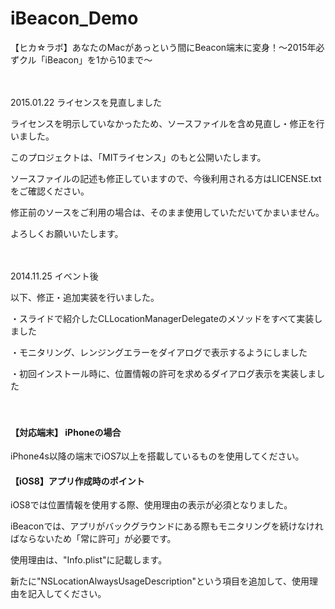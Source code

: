 iBeacon_Demo
============
【ヒカ☆ラボ】あなたのMacがあっという間にBeacon端末に変身！～2015年必ずクル「iBeacon」を1から10まで～

　

2015.01.22 ライセンスを見直しました

ライセンスを明示していなかったため、ソースファイルを含め見直し・修正を行いました。

このプロジェクトは、「MITライセンス」のもと公開いたします。

ソースファイルの記述も修正していますので、今後利用される方はLICENSE.txtをご確認ください。

修正前のソースをご利用の場合は、そのまま使用していただいてかまいません。

よろしくお願いいたします。

　

2014.11.25 イベント後

以下、修正・追加実装を行いました。

・スライドで紹介したCLLocationManagerDelegateのメソッドをすべて実装しました

・モニタリング、レンジングエラーをダイアログで表示するようにしました

・初回インストール時に、位置情報の許可を求めるダイアログ表示を実装しました

　
#### 【対応端末】 iPhoneの場合
iPhone4s以降の端末でiOS7以上を搭載しているものを使用してください。
　
#### 【iOS8】アプリ作成時のポイント
iOS8では位置情報を使用する際、使用理由の表示が必須となりました。

iBeaconでは、アプリがバックグラウンドにある際もモニタリングを続けなければならないため「常に許可」が必要です。

使用理由は、"Info.plist"に記載します。

新たに"NSLocationAlwaysUsageDescription"という項目を追加して、使用理由を記入してください。

